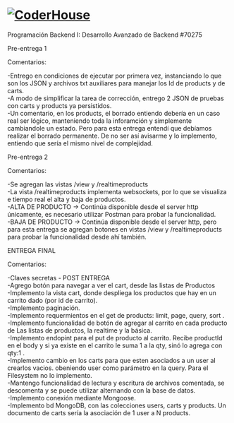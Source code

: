 # [![CoderHouse](https://www.coderhouse.com/imgs/ch.svg)](https://www.coderhouse.com/)

Programación Backend I: Desarrollo Avanzado de Backend
#70275

Pre-entrega 1

Comentarios:

-Entrego en condiciones de ejecutar por primera vez, instanciando lo que son los JSON y archivos txt auxiliares para manejar los Id de products y de carts.<br>
-A modo de simplificar la tarea de corrección, entrego 2 JSON de pruebas con carts y products ya persistidos.<br>
-Un comentario, en los products, el borrado entiendo debería en un caso real ser lógico, manteniendo toda la inforamción y simplemente cambiandole un estado. Pero para esta entrega entendí que debíamos realizar el borrado permanente. De no ser así avisarme y lo implemento, entiendo que sería el mismo nivel de complejidad.<br>


Pre-entrega 2

Comentarios:

-Se agregan las vistas /view y /realtimeproducts<br>
-La vista /realtimeproducts implementa websockets, por lo que se visualiza e tiempo real el alta y baja de productos.<br>
-ALTA DE PRODUCTO -> Continúa disponible desde el server http únicamente, es necesario utilizar Postman para probar la funcionalidad.<br>
-BAJA DE PRODUCTO -> Continúa disponible desde el server http, pero para esta entrega se agregan botones en vistas /view y /realtimeproducts para probar la funcionalidad desde ahí también.<br>


ENTREGA FINAL

Comentarios:

-Claves secretas - POST ENTREGA<br>
-Agrego botón para navegar a ver el cart, desde las listas de Productos <br>
-Implemento la vista cart, donde despliega los productos que hay en un carrito dado (por id de carrito).<br>
-Implemento paginación. <br>
-Implemento requermientos en el get de products: limit, page, query, sort . <br>
-Implemento funcionalidad de botón de agregar al carrito en cada producto de Las listas de productos, la realtime y la básica.<br>
-Implemento endopint para el put de producto al carrito. Recibe productId en el body y si ya existe en el carrito le suma 1 a la qty, sinó lo agrega con qty:1 . <br>
-Implemento cambio en los carts para que esten asociados a un user al crearlos vacios. obeniendo user como parámetro en la query. Para el Filesystem no lo implemento. <br>
-Mantengo funcionalidad de lectura y escritura de archivos comentada, se descomenta y se puede utilizar alternando con la base de datos.<br>
-Implemento conexión mediante Mongoose.<br>
-Implemento bd MongoDB, con las colecciones users, carts y products. Un documento de carts sería la asociación de 1 user a N products.<br>

